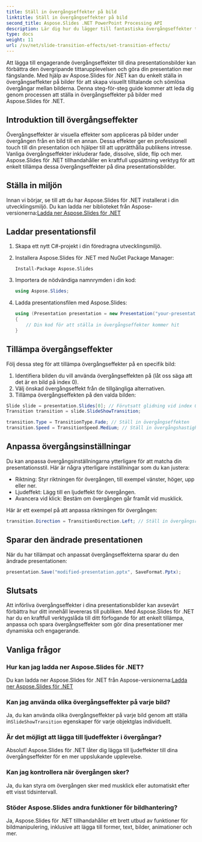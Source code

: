```yaml
---
title: Ställ in övergångseffekter på bild
linktitle: Ställ in övergångseffekter på bild
second_title: Aspose.Slides .NET PowerPoint Processing API
description: Lär dig hur du lägger till fantastiska övergångseffekter till dina presentationsbilder med Aspose.Slides för .NET. Steg-för-steg guide med kodexempel. Lyft dina presentationer idag!
type: docs
weight: 11
url: /sv/net/slide-transition-effects/set-transition-effects/
---
```

Att lägga till engagerande övergångseffekter till dina presentationsbilder kan förbättra den övergripande tittarupplevelsen och göra din presentation mer fängslande. Med hjälp av Aspose.Slides för .NET kan du enkelt ställa in övergångseffekter på bilder för att skapa visuellt tilltalande och sömlösa övergångar mellan bilderna. Denna steg-för-steg guide kommer att leda dig genom processen att ställa in övergångseffekter på bilder med Aspose.Slides för .NET.

## Introduktion till övergångseffekter

Övergångseffekter är visuella effekter som appliceras på bilder under övergången från en bild till en annan. Dessa effekter ger en professionell touch till din presentation och hjälper till att upprätthålla publikens intresse. Vanliga övergångseffekter inkluderar fade, dissolve, slide, flip och mer. Aspose.Slides för .NET tillhandahåller en kraftfull uppsättning verktyg för att enkelt tillämpa dessa övergångseffekter på dina presentationsbilder.

## Ställa in miljön

Innan vi börjar, se till att du har Aspose.Slides för .NET installerat i din utvecklingsmiljö. Du kan ladda ner biblioteket från Aspose-versionerna:[Ladda ner Aspose.Slides för .NET](https://releases.aspose.com/slides/net/)

## Laddar presentationsfil

1. Skapa ett nytt C#-projekt i din föredragna utvecklingsmiljö.
2. Installera Aspose.Slides för .NET med NuGet Package Manager:
   ```
   Install-Package Aspose.Slides
   ```

3. Importera de nödvändiga namnrymden i din kod:
   ```csharp
   using Aspose.Slides;
   ```

4. Ladda presentationsfilen med Aspose.Slides:
   ```csharp
   using (Presentation presentation = new Presentation("your-presentation.pptx"))
   {
       // Din kod för att ställa in övergångseffekter kommer hit
   }
   ```

## Tillämpa övergångseffekter

Följ dessa steg för att tillämpa övergångseffekter på en specifik bild:

1. Identifiera bilden du vill använda övergångseffekten på (låt oss säga att det är en bild på index 0).
2. Välj önskad övergångseffekt från de tillgängliga alternativen.
3. Tillämpa övergångseffekten på den valda bilden:

```csharp
Slide slide = presentation.Slides[0]; // Förutsatt glidning vid index 0
Transition transition = slide.SlideShowTransition;

transition.Type = TransitionType.Fade; // Ställ in övergångseffekten
transition.Speed = TransitionSpeed.Medium; // Ställ in övergångshastigheten
```

## Anpassa övergångsinställningar

Du kan anpassa övergångsinställningarna ytterligare för att matcha din presentationsstil. Här är några ytterligare inställningar som du kan justera:

- Riktning: Styr riktningen för övergången, till exempel vänster, höger, upp eller ner.
- Ljudeffekt: Lägg till en ljudeffekt för övergången.
- Avancera vid klick: Bestäm om övergången går framåt vid musklick.

Här är ett exempel på att anpassa riktningen för övergången:

```csharp
transition.Direction = TransitionDirection.Left; // Ställ in övergångsriktningen
```

## Sparar den ändrade presentationen

När du har tillämpat och anpassat övergångseffekterna sparar du den ändrade presentationen:

```csharp
presentation.Save("modified-presentation.pptx", SaveFormat.Pptx);
```

## Slutsats

Att införliva övergångseffekter i dina presentationsbilder kan avsevärt förbättra hur ditt innehåll levereras till publiken. Med Aspose.Slides för .NET har du en kraftfull verktygslåda till ditt förfogande för att enkelt tillämpa, anpassa och spara övergångseffekter som gör dina presentationer mer dynamiska och engagerande.

## Vanliga frågor

### Hur kan jag ladda ner Aspose.Slides för .NET?

 Du kan ladda ner Aspose.Slides för .NET från Aspose-versionerna:[Ladda ner Aspose.Slides för .NET](https://releases.aspose.com/slides/net/)

### Kan jag använda olika övergångseffekter på varje bild?

 Ja, du kan använda olika övergångseffekter på varje bild genom att ställa in`SlideShowTransition` egenskaper för varje objektglas individuellt.

### Är det möjligt att lägga till ljudeffekter i övergångar?

Absolut! Aspose.Slides för .NET låter dig lägga till ljudeffekter till dina övergångseffekter för en mer uppslukande upplevelse.

### Kan jag kontrollera när övergången sker?

Ja, du kan styra om övergången sker med musklick eller automatiskt efter ett visst tidsintervall.

### Stöder Aspose.Slides andra funktioner för bildhantering?

Ja, Aspose.Slides för .NET tillhandahåller ett brett utbud av funktioner för bildmanipulering, inklusive att lägga till former, text, bilder, animationer och mer.
